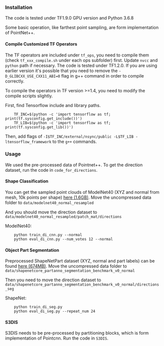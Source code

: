 ### Installation
The code is tested under TF1.9.0 GPU version and Python 3.6.8

Some basic operation, like farthest point sampling, are form implementation of PointNet++.

#### Compile Customized TF Operators
The TF operators are included under `tf_ops`, you need to compile them (check `tf_xxx_compile.sh` under each ops subfolder) first. Update `nvcc` and `python` path if necessary. The code is tested under TF1.2.0. If you are using earlier version it's possible that you need to remove the `-D_GLIBCXX_USE_CXX11_ABI=0` flag in g++ command in order to compile correctly.

To compile the operators in TF version >=1.4, you need to modify the compile scripts slightly.

First, find Tensorflow include and library paths.

        TF_INC=$(python -c 'import tensorflow as tf; print(tf.sysconfig.get_include())')
        TF_LIB=$(python -c 'import tensorflow as tf; print(tf.sysconfig.get_lib())')

Then, add flags of `-I$TF_INC/external/nsync/public -L$TF_LIB -ltensorflow_framework` to the `g++` commands.

### Usage

We used the pre-processed data of Pointnet++. To get the direction dataset, run the code in `code_for_directions`.

#### Shape Classification

You can get the sampled point clouds of ModelNet40 (XYZ and normal from mesh, 10k points per shape) <a href="https://shapenet.cs.stanford.edu/media/modelnet40_normal_resampled.zip">here (1.6GB)</a>. Move the uncompressed data folder to `data/modelnet40_normal_resampled`

And you should move the direction dataset to `data/modelnet40_normal_resampled/patch_mat/directions`

ModelNet40:

        python train_di_cnn.py --normal
        python eval_di_cnn.py --num_votes 12 --normal

#### Object Part Segmentation

Preprocessed ShapeNetPart dataset (XYZ, normal and part labels) can be found <a href="https://shapenet.cs.stanford.edu/media/shapenetcore_partanno_segmentation_benchmark_v0_normal.zip">here (674MB)</a>. Move the uncompressed data folder to `data/shapenetcore_partanno_segmentation_benchmark_v0_normal`

Then you need to move the direction dataset to `data/shapenetcore_partanno_segmentation_benchmark_v0_normal/directions_seg`

ShapeNet:

        python train_di_seg.py
        python eval_di_seg.py --repeat_num 24

#### S3DIS

S3DIS needs to be pre-processed by partitioning blocks, which is form implementation of Pointcnn. Run the code in `S3DIS`.